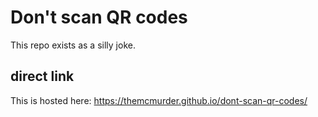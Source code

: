 # Don't scan QR codes

This repo exists as a silly joke.

## direct link

This is hosted here: https://themcmurder.github.io/dont-scan-qr-codes/
